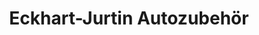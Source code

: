 ---
title: "Eckhart-Jurtin Autozubehör"
url: /altenmarkt-im-pongau/eckhart-jurtin-autozubehoer/
shop: Eisenwaren
---